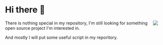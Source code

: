 # Hi there 👋

<img align="right" herf="https://github.com/GaochengLee" src="https://github-readme-stats.vercel.app/api?username=GaochengLee&show_icons=true&theme=onedark"/>
<!-- Thans for Anurag's GitHub stats -->

There is nothing special in my repository, I'm still looking for something open source project I'm interested in.

And mostly I will put some useful script in my reporitory.

<!--
**GaochengLee/GaochengLee** is a ✨ _special_ ✨ repository because its `README.md` (this file) appears on your GitHub profile.

Here are some ideas to get you started:

- 🔭 I’m currently working on ...
- 🌱 I’m currently learning ...
- 👯 I’m looking to collaborate on ...
- 🤔 I’m looking for help with ...
- 💬 Ask me about ...
- 📫 How to reach me: ...
- 😄 Pronouns: ...
- ⚡ Fun fact: ...
-->

